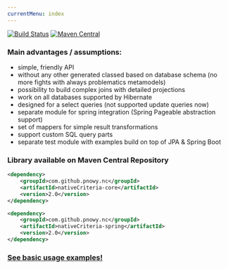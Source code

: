 ```yaml
---
currentMenu: index
---
```


[![Build Status](https://travis-ci.org/pnowy/NativeCriteria.svg?branch=develop)](https://travis-ci.org/pnowy/NativeCriteria)
[![Maven Central](https://maven-badges.herokuapp.com/maven-central/cz.jirutka.rsql/rsql-parser/badge.svg)](https://maven-badges.herokuapp.com/maven-central/com.github.pnowy.nc/nativeCriteria-core)

### Main advantages / assumptions:
 * simple, friendly API
 * without any other generated classed based on database schema (no more fights with always problematics metamodels)
 * possibility to build complex joins with detailed projections
 * work on all databases supported by Hibernate
 * designed for a select queries (not supported update queries now)
 * separate module for spring integration (Spring Pageable abstraction support)
 * set of mappers for simple result transformations
 * support custom SQL query parts
 * separate test module with examples build on top of JPA & Spring Boot

### Library available on Maven Central Repository
```xml
<dependency>
    <groupId>com.github.pnowy.nc</groupId>
    <artifactId>nativeCriteria-core</artifactId>
    <version>2.0</version>
</dependency>

<dependency>
    <groupId>com.github.pnowy.nc</groupId>
    <artifactId>nativeCriteria-spring</artifactId>
    <version>2.0</version>
</dependency>
```

### [See basic usage examples!](basic_usage.md)
